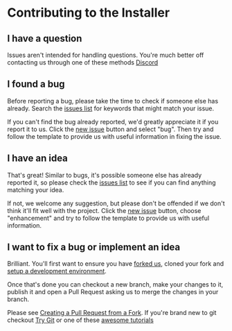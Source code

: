 # Contributing to the Installer

## I have a question
Issues aren't intended for handling questions. You're much better off contacting us through one of these methods [Discord]()

## I found a bug
Before reporting a bug, please take the time to check if someone else has already. Search the [issues list] for keywords that might match your issue.

If you can't find the bug already reported, we'd greatly appreciate it if you report it to us. Click the [new issue] button and select "bug". Then try and follow the template to provide us with useful information in fixing the issue.

## I have an idea
That's great! Similar to bugs, it's possible someone else has already reported it, so please check the [issues list] to see if you can find anything matching your idea.

If not, we welcome any suggestion, but please don't be offended if we don't think it'll fit well with the project. Click the [new issue] button, choose "enhancement" and try to follow the template to provide us with useful information.

## I want to fix a bug or implement an idea
Brilliant. You'll first want to ensure you have [forked us][fork], cloned your fork and [setup a development environment][devenv].

Once that's done you can checkout a new branch, make your changes to it, publish it and open a Pull Request asking us to merge the changes in your branch.

Please see  [Creating a Pull Request from a Fork](https://help.github.com/en/articles/creating-a-pull-request-from-a-fork). If you're brand new to git checkout [Try Git](http://try.github.io/) or one of these [awesome tutorials](https://gist.github.com/jaseemabid/1321592)


[issues list]: /ImpactDevelopment/Installer/issues
[new issue]: /ImpactDevelopment/Installer/issues/new
[fork]: /ImpactDevelopment/Installer/fork
[devenv]: /ImpactDevelopment/Installer#setting-up-a-development-environment
